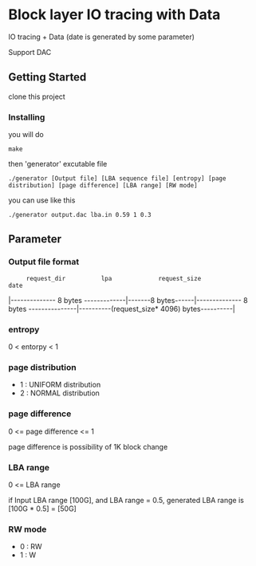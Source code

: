 # Block layer IO tracing with Data

IO tracing + Data (date is generated by some parameter)

Support DAC

## Getting Started

clone this project


### Installing


you will do

```
make
```

then 'generator' excutable file 

```
./generator [Output file] [LBA sequence file] [entropy] [page distribution] [page difference] [LBA range] [RW mode]
```

you can use like this
```
./generator output.dac lba.in 0.59 1 0.3
```

## Parameter
### Output file format

         request_dir          lpa             request_size                  date 

 |-------------- 8 bytes -------------|-------8 bytes------|-------------- 8 bytes ---------------|----------(request_size* 4096) bytes----------|

### entropy

0 < entorpy < 1

### page distribution
* 1 : UNIFORM distribution
* 2 : NORMAL distribution

### page difference

0 <= page difference <= 1

page difference is possibility of 1K block change

### LBA range

0 <= LBA range

if Input LBA range [100G], and LBA range = 0.5,
   generated LBA range is [100G * 0.5] = [50G]

### RW mode
   * 0 : RW
   * 1 : W


